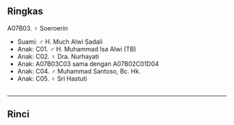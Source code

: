 ## Ringkas

A07B03. ♀ Soeroerin
	<br/>

*	Suami: ♂ H. Much Alwi Sadali
	<br/>
*	Anak: C01. ♂ H. Muhammad Isa Alwi (TB)
*	Anak: C02. ♀ Dra. Nurhayati 
*	Anak: A07B03C03 sama dengan A07B02C01D04
*	Anak: C04. ♂ Muhammad Santoso, Bc. Hk.
*	Anak: C05. ♀ Sri Hastuti 
	<br/><br/>

-- -- --

## Rinci
